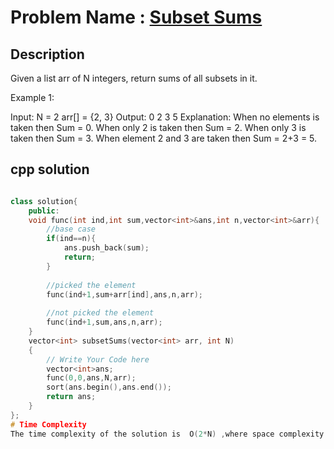 # Problem Name : [Subset Sums](https://www.geeksforgeeks.org/problems/subset-sums2234/1)

## Description
Given a list arr of N integers, return sums of all subsets in it.

Example 1:

Input:
N = 2
arr[] = {2, 3}
Output:
0 2 3 5
Explanation:
When no elements is taken then Sum = 0.
When only 2 is taken then Sum = 2.
When only 3 is taken then Sum = 3.
When element 2 and 3 are taken then 
Sum = 2+3 = 5.



## cpp solution
```cpp

class solution{
    public:
    void func(int ind,int sum,vector<int>&ans,int n,vector<int>&arr){
        //base case 
        if(ind==n){
            ans.push_back(sum);
            return;
        }
        
        //picked the element 
        func(ind+1,sum+arr[ind],ans,n,arr);
        
        //not picked the element 
        func(ind+1,sum,ans,n,arr);
    }
    vector<int> subsetSums(vector<int> arr, int N)
    {
        // Write Your Code here
        vector<int>ans;
        func(0,0,ans,N,arr);
        sort(ans.begin(),ans.end());
        return ans;
    }
};
# Time Complexity 
The time complexity of the solution is  O(2*N) ,where space complexity is O(2*N).














